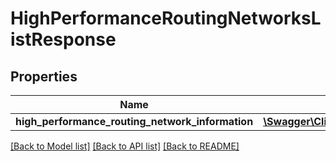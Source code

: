 # HighPerformanceRoutingNetworksListResponse

## Properties
Name | Type | Description | Notes
------------ | ------------- | ------------- | -------------
**high_performance_routing_network_information** | [**\Swagger\Client\Model\HighPerformanceRoutingNetworkInformation[]**](HighPerformanceRoutingNetworkInformation.md) |  | [optional] 

[[Back to Model list]](../../README.md#documentation-for-models) [[Back to API list]](../../README.md#documentation-for-api-endpoints) [[Back to README]](../../README.md)

